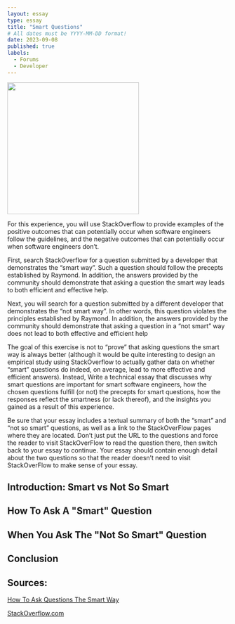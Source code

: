 ```yaml
---
layout: essay
type: essay
title: "Smart Questions"
# All dates must be YYYY-MM-DD format!
date: 2023-09-08
published: true
labels:
  - Forums
  - Developer
---
```


<img width="300px" class="rounded float-start pe-4" src="https://makersaid.com/wp-content/uploads/2022/10/check-if-variable-is-is-not-null-in-javascript-768x432.jpg">

For this experience, you will use StackOverflow to provide examples of the positive outcomes that can potentially occur when software engineers follow the guidelines, and the negative outcomes that can potentially occur when software engineers don’t.

First, search StackOverflow for a question submitted by a developer that demonstrates the “smart way”. Such a question should follow the precepts established by Raymond. In addition, the answers provided by the community should demonstrate that asking a question the smart way leads to both efficient and effective help.

Next, you will search for a question submitted by a different developer that demonstrates the “not smart way”. In other words, this question violates the principles established by Raymond. In addition, the answers provided by the community should demonstrate that asking a question in a “not smart” way does not lead to both effective and efficient help

The goal of this exercise is not to “prove” that asking questions the smart way is always better (although it would be quite interesting to design an empirical study using StackOverflow to actually gather data on whether “smart” questions do indeed, on average, lead to more effective and efficient answers). Instead, 
Write a technical essay that discusses why smart questions are important for smart software engineers, how the chosen questions fulfill (or not) the precepts for smart questions, how the responses reflect the smartness (or lack thereof), and the insights you gained as a result of this experience.

Be sure that your essay includes a textual summary of both the “smart” and “not so smart” questions, as well as a link to the StackOverFlow pages where they are located. Don’t just put the URL to the questions and force the reader to visit StackOverFlow to read the question there, then switch back to your essay to continue. Your essay should contain enough detail about the two questions so that the reader doesn’t need to visit StackOverFlow to make sense of your essay.

## Introduction: Smart vs Not So Smart


## How To Ask A "Smart" Question


## When You Ask The "Not So Smart" Question


## Conclusion


## Sources:

<a href="http://www.catb.org/esr/faqs/smart-questions.html"><i class="large github icon "></i>How To Ask Questions The Smart Way</a>

<a href="https://stackoverflow.com/"><i class="large github icon "></i>StackOverflow.com</a>
